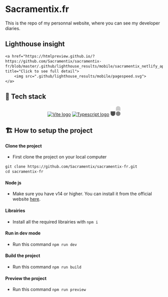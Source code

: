 # Sacramentix.fr

This is the repo of my personnal website, where you can see my developer diaries.

## Lighthouse insight
	<a href="https://htmlpreview.github.io/?https://github.com/Sacramentix/sacramentix-fr/blob/master/.github/lighthouse_results/mobile/sacramentix_netlify_app___.html" title="Click to see full detail">
		<img src=".github/lighthouse_results/mobile/pagespeed.svg">
	</a>

## 🚀 Tech stack

<p align="center">
  <a href="https://vitejs.dev" title="Vite"><img width=32 height=32 src="https://vitejs.dev/logo.svg" alt="Vite logo"></a>
	<a href="https://www.typescriptlang.org" title="Typescript"><img width=32 height=32 src="https://upload.wikimedia.org/wikipedia/commons/4/4c/Typescript_logo_2020.svg" alt="Typescript logo"></a> 
  <a href="https://github.com/antfu/unocss" title="Unocss"><img width=32 height=32 src="https://raw.githubusercontent.com/antfu/unocss/main/playground/public/icon-gray.svg" alt="Unocss logo"></a>
  
</p>

## 🏗️ How to setup the project

#### Clone the project
- First clone the project on your local computer
```
git clone https://github.com/Sacramentix/sacramentix-fr.git
cd sacramentix-fr
```

#### Node js
- Make sure you have v14 or higher. You can install it from the official website [here](https://nodejs.org).

#### Librairies
- Install all the required librairies with 
```npm i```

#### Run in dev mode
- Run this command
```npm run dev```

#### Build the project
- Run this command
```npm run build```

#### Preview the project
- Run this command
```npm run preview```



